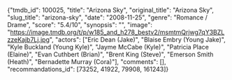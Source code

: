 {"tmdb_id": 100025, "title": "Arizona Sky", "original_title": "Arizona Sky", "slug_title": "arizona-sky", "date": "2008-11-25", "genre": "Romance / Drame", "score": "5.4/10", "synopsis": "", "image": "https://image.tmdb.org/t/p/w185_and_h278_bestv2/msmtmQrjwg7qY3BZLzzeKajb7Lj.jpg", "actors": ["Eric Dean (Jake)", "Blaise Embry (Young Jake)", "Kyle Buckland (Young Kyle)", "Jayme McCabe (Kyle)", "Patricia Place (Elaine)", "Evan Cuthbert (Brian)", "Brent King (Steve)", "Emerson Smith (Heath)", "Bernadette Murray (Cora)"], "comments": [], "recommandations_id": [73252, 41922, 79908, 161243]}